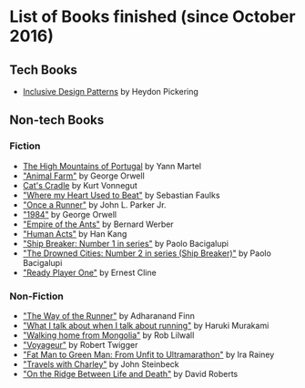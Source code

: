 # List of Books finished (since October 2016)

## Tech Books
- [Inclusive Design Patterns](https://www.smashingmagazine.com/books/#inclusive-design-patterns) by Heydon Pickering


## Non-tech Books

### Fiction
- [The High Mountains of Portugal](https://www.amazon.co.uk/dp/B015EI961G/) by Yann Martel
- ["Animal Farm"](https://en.wikipedia.org/wiki/Animal_Farm) by George Orwell
- [Cat's Cradle](https://en.wikipedia.org/wiki/Cat%27s_Cradle) by Kurt Vonnegut
- ["Where my Heart Used to Beat"](https://www.amazon.co.uk/dp/B01GP9Y8YS/ref=dp-kindle-redirect?_encoding=UTF8&btkr=1) by Sebastian Faulks
- ["Once a Runner"](https://www.amazon.co.uk/dp/1416597891/ref=pe_385721_37038051_TE_3p_dp_1) by John L. Parker Jr.
- ["1984"](https://www.amazon.co.uk/Nineteen-Eighty-Four-Penguin-Modern-Classics/dp/014118776X/ref=sr_1_1?ie=UTF8&qid=1485466151&sr=8-1&keywords=1984) by George Orwell
- ["Empire of the Ants"](https://www.amazon.co.uk/dp/B009XBQH5Y/ref=dp-kindle-redirect?_encoding=UTF8&btkr=1) by Bernard Werber
- ["Human Acts"](https://www.amazon.co.uk/dp/B0179NVFC2/ref=dp-kindle-redirect?_encoding=UTF8&btkr=1) by Han Kang
- ["Ship Breaker: Number 1 in series"](https://www.amazon.co.uk/Ship-Breaker-Paolo-Bacigalupi/dp/1907411100/ref=sr_1_1?s=books&ie=UTF8&qid=1491915644&sr=1-1&keywords=ship+breaker) by Paolo Bacigalupi
- ["The Drowned Cities: Number 2 in series (Ship Breaker)"](https://www.amazon.co.uk/Drowned-Cities-Number-Ship-Breaker-ebook/dp/B007ROSP4A/ref=asap_bc?ie=UTF8) by Paolo Bacigalupi
- ["Ready Player One"](https://www.amazon.co.uk/dp/B005CVWWJY/ref=dp-kindle-redirect?_encoding=UTF8&btkr=1) by Ernest Cline

### Non-Fiction
- ["The Way of the Runner"](https://www.amazon.co.uk/dp/B00SEU8848/ref=dp-kindle-redirect?_encoding=UTF8&btkr=1) by Adharanand Finn
- ["What I talk about when I talk about running"](https://www.amazon.co.uk/What-Talk-About-When-Running-ebook/dp/B005TKD8ZK/ref=sr_1_1?s=digital-text&ie=UTF8&qid=1477734520&sr=1-1&keywords=what+i+talk+about+when+i+talk+about+running) by Haruki Murakami
- ["Walking home from Mongolia"](https://www.amazon.co.uk/dp/B00CTMA7PK/ref=dp-kindle-redirect?_encoding=UTF8&btkr=1) by Rob Lilwall
- ["Voyageur"](https://www.amazon.co.uk/dp/B004OBZNV2/ref=dp-kindle-redirect?_encoding=UTF8&btkr=1) by Robert Twigger
- ["Fat Man to Green Man: From Unfit to Ultramarathon"](https://www.amazon.co.uk/gp/product/B00H7MDJDO/ref=oh_aui_d_detailpage_o00_?ie=UTF8&psc=1) by Ira Rainey
- ["Travels with Charley"](https://www.amazon.co.uk/d/cka/Travels-Charley-Search-America-Penguin-Modern-Classics/0141186100/ref=sr_1_1?ie=UTF8&qid=1491915604&sr=8-1&keywords=travels+with+charlie) by John Steinbeck
- ["On the Ridge Between Life and Death"](https://www.amazon.co.uk/gp/product/0743255194/ref=oh_aui_detailpage_o06_s00?ie=UTF8&psc=1) by David Roberts


